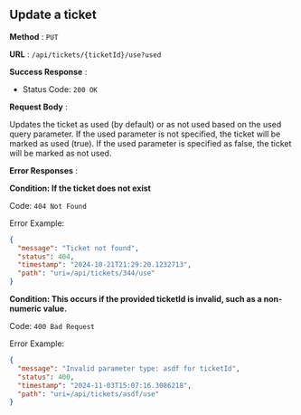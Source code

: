 ## Update a ticket

**Method** : `PUT`

**URL** : `/api/tickets/{ticketId}/use?used`

 **Success Response** :

- Status Code: `200 OK`

**Request Body** :

Updates the ticket as used (by default) or as not used based on the used query parameter. If the used parameter is not specified, the ticket will be marked as used (true).
If the used parameter is specified as false, the ticket will be marked as not used.

**Error Responses** :

**Condition: If the ticket does not exist**

Code: ```404 Not Found``` 

Error Example:

```json
{
  "message": "Ticket not found",
  "status": 404,
  "timestamp": "2024-10-21T21:29:20.1232713",
  "path": "uri=/api/tickets/344/use"
}
```
**Condition: This occurs if the provided ticketId is invalid, such as a non-numeric value.**

Code: `400 Bad Request`

Error Example:

```json
{
  "message": "Invalid parameter type: asdf for ticketId",
  "status": 400,
  "timestamp": "2024-11-03T15:07:16.3086218",
  "path": "uri=/api/tickets/asdf/use"
}
```
